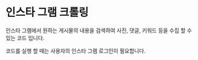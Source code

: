 # 인스타 그램 크롤링

인스타 그램에서 원하는 게시물의 내용을 검색하여 사진, 댓글, 키워드 등을 수집 할 수 있는 코드 입니다.

코드를 실행 할 때는 사용자의 인스타 그램 로그인이 필요합니다.

